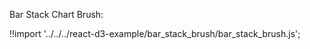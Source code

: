 Bar Stack Chart Brush:

<div id="data_bar_stack" class="demo"></div>
<script src="/react-d3-example/dist/min/es5/bar_stack_brush.min.js"></script>

!!import '../../../react-d3-example/bar_stack_brush/bar_stack_brush.js';
